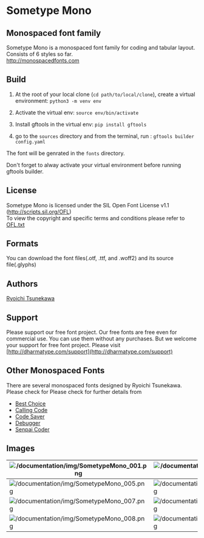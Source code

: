 # Sometype Mono

## Monospaced font family
Sometype Mono is a monospaced font family for coding and tabular layout.  
Consists of 6 styles so far.  
http://monospacedfonts.com


## Build

1. At the root of your local clone (`cd path/to/local/clone`), create a virtual environment: `python3 -m venv env`
    
2. Activate the virtual env: `source env/bin/activate`
    
3. Install gftools in the virtual env: `pip install gftools`
    
4. go to the `sources` directory and from the terminal, run : `gftools builder config.yaml`
    
The font will be genrated in the `fonts` directory.

Don't forget to alway activate your virtual environment before running gftools builder.

## License
Sometype Mono is licensed under the SIL Open Font License v1.1 (<http://scripts.sil.org/OFL>)  
To view the copyright and specific terms and conditions please refer to [OFL.txt](https://github.com/dharmatype/Sometype-Mono/blob/master/OFL.txt)

## Formats
You can download the font files(.otf, .ttf, and .woff2) and its source file(.glyphs)

## Authors
[Ryoichi Tsunekawa](http://dharmatype.com)  


## Support
Please support our free font project.
Our free fonts are free even for commercial use. You can use them without any purchases.
But we welcome your support for free font project. Please visit [http://dharmatype.com/support](http://dharmatype.com/support)

## Other Monospaced Fonts
There are several monospaced fonts designed by Ryoichi Tsunekawa.  
Please check for Please check for further details from  
* [Best Choice](https://dharmatype.com/best-choice)  
* [Calling Code](https://dharmatype.com/calling-code)  
* [Code Saver](https://dharmatype.com/code-saver)  
* [Debugger](https://dharmatype.com/debugger)  
* [Senpai Coder](https://dharmatype.com/senpai-coder)  

## Images
![/documentation/img/SometypeMono_001.png](/documentation/img/SometypeMono_001.png)|![/documentation/img/SometypeMono_002.png](/documentation/img/SometypeMono_002.png)|![/documentation/img/SometypeMono_010.png](/documentation/img/SometypeMono_010.png)
----|---- |----
![/documentation/img/SometypeMono_005.png](/documentation/img/SometypeMono_005.png)|![/documentation/img/SometypeMono_006.png](/documentation/img/SometypeMono_006.png)|![/documentation/img/SometypeMono_003.png](/documentation/img/SometypeMono_003.png)
![/documentation/img/SometypeMono_007.png](/documentation/img/SometypeMono_007.png)|![/documentation/img/SometypeMono_011.png](/documentation/img/SometypeMono_011.png)|![/documentation/img/SometypeMono_004.png](/documentation/img/SometypeMono_004.png)
![/documentation/img/SometypeMono_008.png](/documentation/img/SometypeMono_008.png)|![/documentation/img/SometypeMono_012.png](/documentation/img/SometypeMono_012.png)|![/documentation/img/SometypeMono_009.png](/documentation/img/SometypeMono_009.png)
